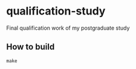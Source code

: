 # qualification-study
Final qualification work of my postgraduate study

## How to build

```bat
make
```
